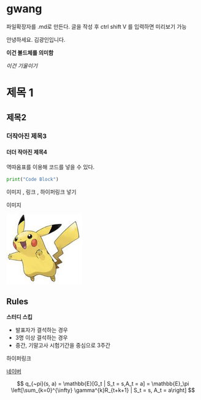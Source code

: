 # gwang
파일확장자를 .md로 만든다. 글을 작성 후 ctrl shift V 를 입력하면 미리보기 가능

안녕하세요. 김광인입니다.

**이건 볼드체를 의미함**

*이건 기울이기*

# 제목 1

## 제목2

### 더작아진 제목3

#### 더더 작아진 제목4



역따옴표를 이용해 코드를 넣을 수 있다.

```python
print("Code Block")
```

이미지 , 링크 , 하이퍼링크 넣기

이미지

![pika](pika.png)

## Rules
**스터디 스킵**
* 발표자가 결석하는 경우
* 3명 이상 결석하는 경우
* 중간, 기말고사 시험기간을 중심으로 3주간

하이퍼링크

[네이버](https://www.naver.com)


$$
q_{~pi}(s, a) = \mathbb{E}[G_t | S_t = s,A_t = a] = \mathbb{E}_\pi \left[\sum_{k=0}^{\infty} \gamma^{k}R_{t+k+1} | S_t = s, A_t = a\right]
$$

